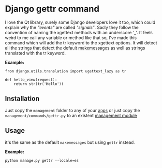 Django gettr command
===

I love the Qt library, surely some Django developers love it too, which could explain why the *"events"* are called *"signals"*.
Sadly they follow the convention of naming the xgettext methods with an underscore '_'. It feels weird to me call any 
variable or method like that so, I've made this command which will add the tr keyword to the xgettext options. It will detect all the strings that detect the default [makemessages](https://docs.djangoproject.com/en/1.8/ref/django-admin/#django-admin-makemessages) as well as strings translated with the tr keyword.

**Example:**

	from django.utils.translation import ugettext_lazy as tr
	
	def hello_view(request):
		return str(tr('Hello'))

Installation
---
Just copy the `management` folder to any of your [apps](https://docs.djangoproject.com/en/1.8/intro/tutorial01/#creating-models) or just copy the `management/commands/gettr.py` to an existent [management module](https://docs.djangoproject.com/en/1.8/howto/custom-management-commands/)

Usage
---

it's the same as the default `makemessages` but using `gettr` instead.

**Example:**

	python manage.py gettr --locale=es
	